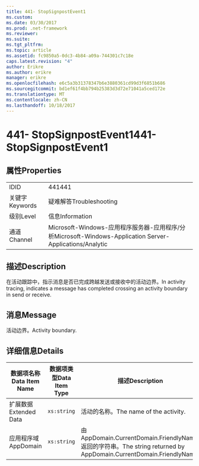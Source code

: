 ```yaml
---
title: 441- StopSignpostEvent1
ms.custom: 
ms.date: 03/30/2017
ms.prod: .net-framework
ms.reviewer: 
ms.suite: 
ms.tgt_pltfrm: 
ms.topic: article
ms.assetid: fc9850a5-0dc3-4b84-a09a-744301c7c18e
caps.latest.revision: "4"
author: Erikre
ms.author: erikre
manager: erikre
ms.openlocfilehash: e6c5a3b31378347b6e3880361cd99d3f6851b686
ms.sourcegitcommit: bd1ef61f4bb794b25383d3d72e71041a5ced172e
ms.translationtype: MT
ms.contentlocale: zh-CN
ms.lasthandoff: 10/18/2017
---
```

# <a name="441--stopsignpostevent1"></a><span data-ttu-id="ba170-102">441- StopSignpostEvent1</span><span class="sxs-lookup"><span data-stu-id="ba170-102">441- StopSignpostEvent1</span></span>
## <a name="properties"></a><span data-ttu-id="ba170-103">属性</span><span class="sxs-lookup"><span data-stu-id="ba170-103">Properties</span></span>  
  
|||  
|-|-|  
|<span data-ttu-id="ba170-104">ID</span><span class="sxs-lookup"><span data-stu-id="ba170-104">ID</span></span>|<span data-ttu-id="ba170-105">441</span><span class="sxs-lookup"><span data-stu-id="ba170-105">441</span></span>|  
|<span data-ttu-id="ba170-106">关键字</span><span class="sxs-lookup"><span data-stu-id="ba170-106">Keywords</span></span>|<span data-ttu-id="ba170-107">疑难解答</span><span class="sxs-lookup"><span data-stu-id="ba170-107">Troubleshooting</span></span>|  
|<span data-ttu-id="ba170-108">级别</span><span class="sxs-lookup"><span data-stu-id="ba170-108">Level</span></span>|<span data-ttu-id="ba170-109">信息</span><span class="sxs-lookup"><span data-stu-id="ba170-109">Information</span></span>|  
|<span data-ttu-id="ba170-110">通道</span><span class="sxs-lookup"><span data-stu-id="ba170-110">Channel</span></span>|<span data-ttu-id="ba170-111">Microsoft-Windows-应用程序服务器-应用程序/分析</span><span class="sxs-lookup"><span data-stu-id="ba170-111">Microsoft-Windows-Application Server-Applications/Analytic</span></span>|  
  
## <a name="description"></a><span data-ttu-id="ba170-112">描述</span><span class="sxs-lookup"><span data-stu-id="ba170-112">Description</span></span>  
 <span data-ttu-id="ba170-113">在活动跟踪中，指示消息是否已完成跨越发送或接收中的活动边界。</span><span class="sxs-lookup"><span data-stu-id="ba170-113">In activity tracing, indicates a message has completed crossing an activity boundary in send or receive.</span></span>  
  
## <a name="message"></a><span data-ttu-id="ba170-114">消息</span><span class="sxs-lookup"><span data-stu-id="ba170-114">Message</span></span>  
 <span data-ttu-id="ba170-115">活动边界。</span><span class="sxs-lookup"><span data-stu-id="ba170-115">Activity boundary.</span></span>  
  
## <a name="details"></a><span data-ttu-id="ba170-116">详细信息</span><span class="sxs-lookup"><span data-stu-id="ba170-116">Details</span></span>  
  
|<span data-ttu-id="ba170-117">数据项名称</span><span class="sxs-lookup"><span data-stu-id="ba170-117">Data Item Name</span></span>|<span data-ttu-id="ba170-118">数据项类型</span><span class="sxs-lookup"><span data-stu-id="ba170-118">Data Item Type</span></span>|<span data-ttu-id="ba170-119">描述</span><span class="sxs-lookup"><span data-stu-id="ba170-119">Description</span></span>|  
|--------------------|--------------------|-----------------|  
|<span data-ttu-id="ba170-120">扩展数据</span><span class="sxs-lookup"><span data-stu-id="ba170-120">Extended Data</span></span>|`xs:string`|<span data-ttu-id="ba170-121">活动的名称。</span><span class="sxs-lookup"><span data-stu-id="ba170-121">The name of the activity.</span></span>|  
|<span data-ttu-id="ba170-122">应用程序域</span><span class="sxs-lookup"><span data-stu-id="ba170-122">AppDomain</span></span>|`xs:string`|<span data-ttu-id="ba170-123">由 AppDomain.CurrentDomain.FriendlyName 返回的字符串。</span><span class="sxs-lookup"><span data-stu-id="ba170-123">The string returned by AppDomain.CurrentDomain.FriendlyName.</span></span>|
